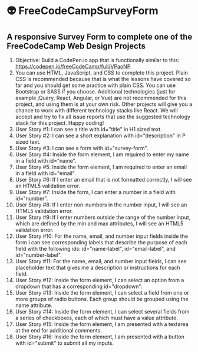 # 👽 FreeCodeCampSurveyForm

## A responsive Survey Form to complete one of the FreeCodeCamp Web Design Projects

1. Objective: Build a CodePen.io app that is functionally similar to this: https://codepen.io/freeCodeCamp/full/VPaoNP.
2. You can use HTML, JavaScript, and CSS to complete this project. Plain CSS is recommended because that is what the lessons have covered so far and you should get some practice with plain CSS. You can use Bootstrap or SASS if you choose. Additional technologies (just for example jQuery, React, Angular, or Vue) are not recommended for this project, and using them is at your own risk. Other projects will give you a chance to work with different technology stacks like React. We will accept and try to fix all issue reports that use the suggested technology stack for this project. Happy coding!
3. User Story #1: I can see a title with id="title" in H1 sized text.
4. User Story #2: I can see a short explanation with id="description" in P sized text.
5. User Story #3: I can see a form with id="survey-form".
6. User Story #4: Inside the form element, I am required to enter my name in a field with id="name".
7. User Story #5: Inside the form element, I am required to enter an email in a field with id="email".
8. User Story #6: If I enter an email that is not formatted correctly, I will see an HTML5 validation error.
9. User Story #7: Inside the form, I can enter a number in a field with id="number".
10. User Story #8: If I enter non-numbers in the number input, I will see an HTML5 validation error.
11. User Story #9: If I enter numbers outside the range of the number input, which are defined by the min and max attributes, I will see an HTML5 validation error.
12. User Story #10: For the name, email, and number input fields inside the form I can see corresponding labels that describe the purpose of each field with the following ids: id="name-label", id="email-label", and id="number-label".
13. User Story #11: For the name, email, and number input fields, I can see placeholder text that gives me a description or instructions for each field.
14. User Story #12: Inside the form element, I can select an option from a dropdown that has a corresponding id="dropdown".
15. User Story #13: Inside the form element, I can select a field from one or more groups of radio buttons. Each group should be grouped using the name attribute.
16. User Story #14: Inside the form element, I can select several fields from a series of checkboxes, each of which must have a value attribute.
17. User Story #15: Inside the form element, I am presented with a textarea at the end for additional comments.
18. User Story #16: Inside the form element, I am presented with a button with id="submit" to submit all my inputs.




